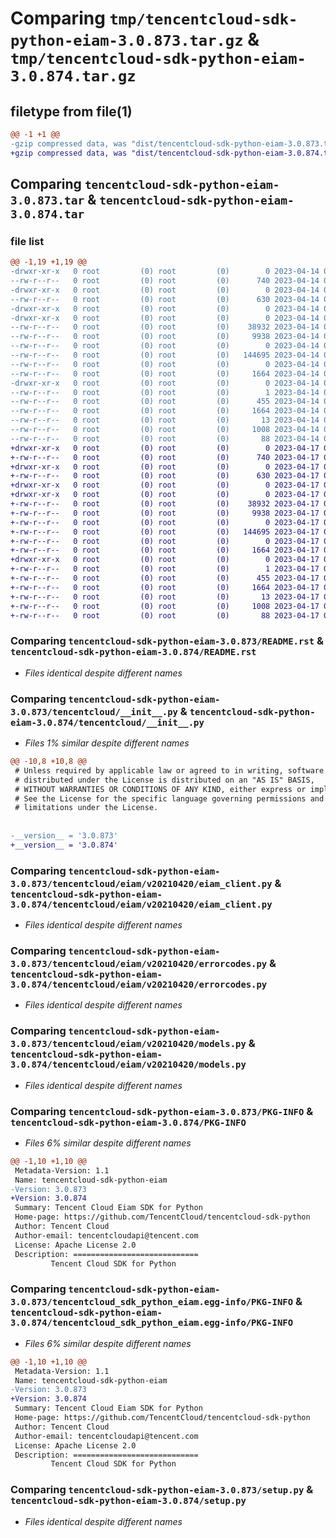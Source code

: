# Comparing `tmp/tencentcloud-sdk-python-eiam-3.0.873.tar.gz` & `tmp/tencentcloud-sdk-python-eiam-3.0.874.tar.gz`

## filetype from file(1)

```diff
@@ -1 +1 @@
-gzip compressed data, was "dist/tencentcloud-sdk-python-eiam-3.0.873.tar", last modified: Fri Apr 14 00:36:42 2023, max compression
+gzip compressed data, was "dist/tencentcloud-sdk-python-eiam-3.0.874.tar", last modified: Mon Apr 17 00:29:20 2023, max compression
```

## Comparing `tencentcloud-sdk-python-eiam-3.0.873.tar` & `tencentcloud-sdk-python-eiam-3.0.874.tar`

### file list

```diff
@@ -1,19 +1,19 @@
-drwxr-xr-x   0 root         (0) root         (0)        0 2023-04-14 00:36:42.000000 tencentcloud-sdk-python-eiam-3.0.873/
--rw-r--r--   0 root         (0) root         (0)      740 2023-04-14 00:36:42.000000 tencentcloud-sdk-python-eiam-3.0.873/README.rst
-drwxr-xr-x   0 root         (0) root         (0)        0 2023-04-14 00:36:42.000000 tencentcloud-sdk-python-eiam-3.0.873/tencentcloud/
--rw-r--r--   0 root         (0) root         (0)      630 2023-04-14 00:36:42.000000 tencentcloud-sdk-python-eiam-3.0.873/tencentcloud/__init__.py
-drwxr-xr-x   0 root         (0) root         (0)        0 2023-04-14 00:36:42.000000 tencentcloud-sdk-python-eiam-3.0.873/tencentcloud/eiam/
-drwxr-xr-x   0 root         (0) root         (0)        0 2023-04-14 00:36:42.000000 tencentcloud-sdk-python-eiam-3.0.873/tencentcloud/eiam/v20210420/
--rw-r--r--   0 root         (0) root         (0)    38932 2023-04-14 00:36:42.000000 tencentcloud-sdk-python-eiam-3.0.873/tencentcloud/eiam/v20210420/eiam_client.py
--rw-r--r--   0 root         (0) root         (0)     9938 2023-04-14 00:36:42.000000 tencentcloud-sdk-python-eiam-3.0.873/tencentcloud/eiam/v20210420/errorcodes.py
--rw-r--r--   0 root         (0) root         (0)        0 2023-04-14 00:36:42.000000 tencentcloud-sdk-python-eiam-3.0.873/tencentcloud/eiam/v20210420/__init__.py
--rw-r--r--   0 root         (0) root         (0)   144695 2023-04-14 00:36:42.000000 tencentcloud-sdk-python-eiam-3.0.873/tencentcloud/eiam/v20210420/models.py
--rw-r--r--   0 root         (0) root         (0)        0 2023-04-14 00:36:42.000000 tencentcloud-sdk-python-eiam-3.0.873/tencentcloud/eiam/__init__.py
--rw-r--r--   0 root         (0) root         (0)     1664 2023-04-14 00:36:42.000000 tencentcloud-sdk-python-eiam-3.0.873/PKG-INFO
-drwxr-xr-x   0 root         (0) root         (0)        0 2023-04-14 00:36:42.000000 tencentcloud-sdk-python-eiam-3.0.873/tencentcloud_sdk_python_eiam.egg-info/
--rw-r--r--   0 root         (0) root         (0)        1 2023-04-14 00:36:42.000000 tencentcloud-sdk-python-eiam-3.0.873/tencentcloud_sdk_python_eiam.egg-info/dependency_links.txt
--rw-r--r--   0 root         (0) root         (0)      455 2023-04-14 00:36:42.000000 tencentcloud-sdk-python-eiam-3.0.873/tencentcloud_sdk_python_eiam.egg-info/SOURCES.txt
--rw-r--r--   0 root         (0) root         (0)     1664 2023-04-14 00:36:42.000000 tencentcloud-sdk-python-eiam-3.0.873/tencentcloud_sdk_python_eiam.egg-info/PKG-INFO
--rw-r--r--   0 root         (0) root         (0)       13 2023-04-14 00:36:42.000000 tencentcloud-sdk-python-eiam-3.0.873/tencentcloud_sdk_python_eiam.egg-info/top_level.txt
--rw-r--r--   0 root         (0) root         (0)     1008 2023-04-14 00:36:42.000000 tencentcloud-sdk-python-eiam-3.0.873/setup.py
--rw-r--r--   0 root         (0) root         (0)       88 2023-04-14 00:36:42.000000 tencentcloud-sdk-python-eiam-3.0.873/setup.cfg
+drwxr-xr-x   0 root         (0) root         (0)        0 2023-04-17 00:29:20.000000 tencentcloud-sdk-python-eiam-3.0.874/
+-rw-r--r--   0 root         (0) root         (0)      740 2023-04-17 00:29:20.000000 tencentcloud-sdk-python-eiam-3.0.874/README.rst
+drwxr-xr-x   0 root         (0) root         (0)        0 2023-04-17 00:29:20.000000 tencentcloud-sdk-python-eiam-3.0.874/tencentcloud/
+-rw-r--r--   0 root         (0) root         (0)      630 2023-04-17 00:29:20.000000 tencentcloud-sdk-python-eiam-3.0.874/tencentcloud/__init__.py
+drwxr-xr-x   0 root         (0) root         (0)        0 2023-04-17 00:29:20.000000 tencentcloud-sdk-python-eiam-3.0.874/tencentcloud/eiam/
+drwxr-xr-x   0 root         (0) root         (0)        0 2023-04-17 00:29:20.000000 tencentcloud-sdk-python-eiam-3.0.874/tencentcloud/eiam/v20210420/
+-rw-r--r--   0 root         (0) root         (0)    38932 2023-04-17 00:29:20.000000 tencentcloud-sdk-python-eiam-3.0.874/tencentcloud/eiam/v20210420/eiam_client.py
+-rw-r--r--   0 root         (0) root         (0)     9938 2023-04-17 00:29:20.000000 tencentcloud-sdk-python-eiam-3.0.874/tencentcloud/eiam/v20210420/errorcodes.py
+-rw-r--r--   0 root         (0) root         (0)        0 2023-04-17 00:29:20.000000 tencentcloud-sdk-python-eiam-3.0.874/tencentcloud/eiam/v20210420/__init__.py
+-rw-r--r--   0 root         (0) root         (0)   144695 2023-04-17 00:29:20.000000 tencentcloud-sdk-python-eiam-3.0.874/tencentcloud/eiam/v20210420/models.py
+-rw-r--r--   0 root         (0) root         (0)        0 2023-04-17 00:29:20.000000 tencentcloud-sdk-python-eiam-3.0.874/tencentcloud/eiam/__init__.py
+-rw-r--r--   0 root         (0) root         (0)     1664 2023-04-17 00:29:20.000000 tencentcloud-sdk-python-eiam-3.0.874/PKG-INFO
+drwxr-xr-x   0 root         (0) root         (0)        0 2023-04-17 00:29:20.000000 tencentcloud-sdk-python-eiam-3.0.874/tencentcloud_sdk_python_eiam.egg-info/
+-rw-r--r--   0 root         (0) root         (0)        1 2023-04-17 00:29:20.000000 tencentcloud-sdk-python-eiam-3.0.874/tencentcloud_sdk_python_eiam.egg-info/dependency_links.txt
+-rw-r--r--   0 root         (0) root         (0)      455 2023-04-17 00:29:20.000000 tencentcloud-sdk-python-eiam-3.0.874/tencentcloud_sdk_python_eiam.egg-info/SOURCES.txt
+-rw-r--r--   0 root         (0) root         (0)     1664 2023-04-17 00:29:20.000000 tencentcloud-sdk-python-eiam-3.0.874/tencentcloud_sdk_python_eiam.egg-info/PKG-INFO
+-rw-r--r--   0 root         (0) root         (0)       13 2023-04-17 00:29:20.000000 tencentcloud-sdk-python-eiam-3.0.874/tencentcloud_sdk_python_eiam.egg-info/top_level.txt
+-rw-r--r--   0 root         (0) root         (0)     1008 2023-04-17 00:29:20.000000 tencentcloud-sdk-python-eiam-3.0.874/setup.py
+-rw-r--r--   0 root         (0) root         (0)       88 2023-04-17 00:29:20.000000 tencentcloud-sdk-python-eiam-3.0.874/setup.cfg
```

### Comparing `tencentcloud-sdk-python-eiam-3.0.873/README.rst` & `tencentcloud-sdk-python-eiam-3.0.874/README.rst`

 * *Files identical despite different names*

### Comparing `tencentcloud-sdk-python-eiam-3.0.873/tencentcloud/__init__.py` & `tencentcloud-sdk-python-eiam-3.0.874/tencentcloud/__init__.py`

 * *Files 1% similar despite different names*

```diff
@@ -10,8 +10,8 @@
 # Unless required by applicable law or agreed to in writing, software
 # distributed under the License is distributed on an "AS IS" BASIS,
 # WITHOUT WARRANTIES OR CONDITIONS OF ANY KIND, either express or implied.
 # See the License for the specific language governing permissions and
 # limitations under the License.
 
 
-__version__ = '3.0.873'
+__version__ = '3.0.874'
```

### Comparing `tencentcloud-sdk-python-eiam-3.0.873/tencentcloud/eiam/v20210420/eiam_client.py` & `tencentcloud-sdk-python-eiam-3.0.874/tencentcloud/eiam/v20210420/eiam_client.py`

 * *Files identical despite different names*

### Comparing `tencentcloud-sdk-python-eiam-3.0.873/tencentcloud/eiam/v20210420/errorcodes.py` & `tencentcloud-sdk-python-eiam-3.0.874/tencentcloud/eiam/v20210420/errorcodes.py`

 * *Files identical despite different names*

### Comparing `tencentcloud-sdk-python-eiam-3.0.873/tencentcloud/eiam/v20210420/models.py` & `tencentcloud-sdk-python-eiam-3.0.874/tencentcloud/eiam/v20210420/models.py`

 * *Files identical despite different names*

### Comparing `tencentcloud-sdk-python-eiam-3.0.873/PKG-INFO` & `tencentcloud-sdk-python-eiam-3.0.874/PKG-INFO`

 * *Files 6% similar despite different names*

```diff
@@ -1,10 +1,10 @@
 Metadata-Version: 1.1
 Name: tencentcloud-sdk-python-eiam
-Version: 3.0.873
+Version: 3.0.874
 Summary: Tencent Cloud Eiam SDK for Python
 Home-page: https://github.com/TencentCloud/tencentcloud-sdk-python
 Author: Tencent Cloud
 Author-email: tencentcloudapi@tencent.com
 License: Apache License 2.0
 Description: ============================
         Tencent Cloud SDK for Python
```

### Comparing `tencentcloud-sdk-python-eiam-3.0.873/tencentcloud_sdk_python_eiam.egg-info/PKG-INFO` & `tencentcloud-sdk-python-eiam-3.0.874/tencentcloud_sdk_python_eiam.egg-info/PKG-INFO`

 * *Files 6% similar despite different names*

```diff
@@ -1,10 +1,10 @@
 Metadata-Version: 1.1
 Name: tencentcloud-sdk-python-eiam
-Version: 3.0.873
+Version: 3.0.874
 Summary: Tencent Cloud Eiam SDK for Python
 Home-page: https://github.com/TencentCloud/tencentcloud-sdk-python
 Author: Tencent Cloud
 Author-email: tencentcloudapi@tencent.com
 License: Apache License 2.0
 Description: ============================
         Tencent Cloud SDK for Python
```

### Comparing `tencentcloud-sdk-python-eiam-3.0.873/setup.py` & `tencentcloud-sdk-python-eiam-3.0.874/setup.py`

 * *Files identical despite different names*

